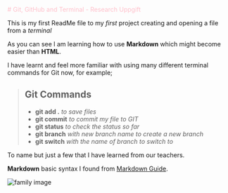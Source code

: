 <font color="pink"># Git, GitHub and Terminal - Research Uppgift</font>

This is my first ReadMe file to my *first* project creating and opening a file from a *terminal*

As you can see I am learning how to use **Markdown** which might become easier than **HTML**.

I have learnt and feel more familiar with using many different terminal commands for Git now, for example;

> ## Git Commands
> - **git add .** *to save files*
> - **git commit** *to commit my file to GIT*
> - **git status** *to check the status so far*
> - **git branch** *with new branch name to create a new branch* 
> - **git switch** *with the name of branch to switch to*

To name but just a few that I have learned from our teachers.

**Markdown** basic syntax I found from [Markdown Guide](https://www.markdownguide.org/basic-syntax/).

![family image](desktop/ChasFos24/FOS24/vecka37/ResearchUppgift/Git-GitHub-and-Terminal/Git-GitHub-and-Terminal/images/family.jpeg "family")